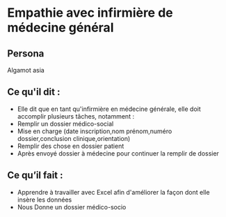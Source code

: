 # Empathie avec infirmière de médecine général 
## Persona
Algamot asia

## Ce qu'il dit : 
- Elle dit que en tant qu'infirmière en médecine générale, elle doit accomplir plusieurs tâches,  notamment : 
- Remplir un dossier médico-social 
- Mise en charge (date inscription,nom prénom,numéro dossier,conclusion clinique,orientation)
- Remplir des chose en dossier patient
- Après envoyé dossier à médecine pour continuer la remplir de dossier
## Ce qu’il fait :
- Apprendre à travailler avec Excel afin d'améliorer la façon dont elle insère les données
- Nous Donne un dossier médico-socio 
